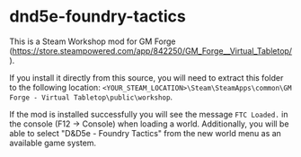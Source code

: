 # dnd5e-foundry-tactics

This is a Steam Workshop mod for GM Forge (https://store.steampowered.com/app/842250/GM_Forge__Virtual_Tabletop/).

If you install it directly from this source, you will need to extract this folder to the following location:
`<YOUR_STEAM_LOCATION>\Steam\SteamApps\common\GM Forge - Virtual Tabletop\public\workshop`.

If the mod is installed successfully you will see the message `FTC Loaded.` in the console (F12 -> Console) when
loading a world. Additionally, you will be able to select "D&D5e - Foundry Tactics" from the new world menu as an
available game system.
